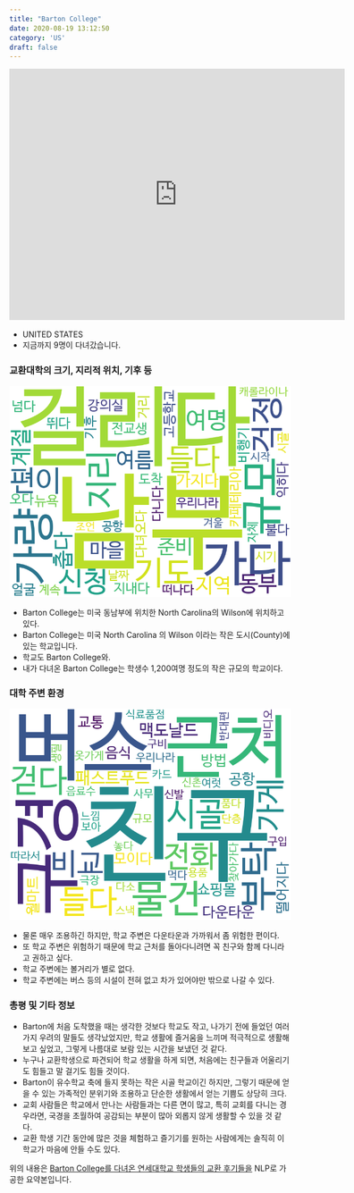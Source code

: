 ```yaml
---
title: "Barton College"
date: 2020-08-19 13:12:50
category: 'US'
draft: false
---
```


<iframe
width="600"
height="450"
frameborder="0" style="border:0"
src="https://www.google.com/maps/embed/v1/place?key=AIzaSyC9e1AME-pVmWC4hBpFdu5S4dKzyepa3HQ&q=Barton+College&center=35.734288,-77.913777&zoom=14" allowfullscreen>
</iframe>

* UNITED STATES
* 지금까지 9명이 다녀갔습니다. 

### 교환대학의 크기, 지리적 위치, 기후 등

![gen_info-WordCloud](../univ_wordclouds_okt/gen_info/US000008_gen_info_okt.png)

* Barton College는 미국 동남부에 위치한 North Carolina의 Wilson에 위치하고 있다.
* Barton College는 미국 North Carolina 의 Wilson 이라는 작은 도시(County)에 있는 학교입니다.
* 학교도 Barton College와.
* 내가 다녀온 Barton College는 학생수 1,200여명 정도의 작은 규모의 학교이다.


### 대학 주변 환경

![env_info-WordCloud](../univ_wordclouds_okt/env_info/US000008_env_info_okt.png)

* 물론 매우 조용하긴 하지만, 학교 주변은 다운타운과 가까워서 좀 위험한 편이다.
* 또 학교 주변은 위험하기 때문에 학교 근처를 돌아다니려면 꼭 친구와 함께 다니라고 권하고 싶다.
* 학교 주변에는 볼거리가 별로 없다.
* 학교 주변에는 버스 등의 시설이 전혀 없고 차가 있어야만 밖으로 나갈 수 있다.


### 총평 및 기타 정보 
* Barton에 처음 도착했을 때는 생각한 것보다 학교도 작고, 나가기 전에 들었던 여러 가지 우려의 말들도 생각났었지만, 학교 생활에 즐거움을 느끼며 적극적으로 생활해보고 싶었고, 그렇게 나름대로 보람 있는 시간을 보냈던 것 같다.
* 누구나 교환학생으로 파견되어 학교 생활을 하게 되면, 처음에는 친구들과 어울리기도 힘들고 말 걸기도 힘들 것이다.
* Barton이 유수학교 축에 들지 못하는 작은 시골 학교이긴 하지만, 그렇기 때문에 얻을 수 있는 가족적인 분위기와 조용하고 단순한 생활에서 얻는 기쁨도 상당히 크다.
* 교회 사람들은 학교에서 만나는 사람들과는 다른 면이 많고, 특히 교회를 다니는 경우라면, 국경을 초월하여 공감되는 부분이 많아 외롭지 않게 생활할 수 있을 것 같다.
* 교환 학생 기간 동안에 많은 것을 체험하고 즐기기를 원하는 사람에게는 솔직히 이 학교가 마음에 안들 수도 있다.


위의 내용은 [Barton College를 다녀온 연세대학교 학생들의 교환 후기들을](http://oia.yonsei.ac.kr/partner/expReport.asp?ucode=US000008&bgbn=A) NLP로 가공한 요약본입니다. 
